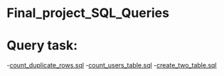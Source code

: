 # Final_project_SQL_Queries

# Query task:

-[count_duplicate_rows.sql](https://github.com/MahedeiHasan/AIQUEST_Final_project_SQL_Queries/blob/main/count_duplicate_rows.sql)
-[count_users_table.sql](https://github.com/MahedeiHasan/AIQUEST_Final_project_SQL_Queries/blob/main/count_users_table.sql)
-[create_two_table.sql](https://github.com/MahedeiHasan/AIQUEST_Final_project_SQL_Queries/blob/main/create_two_table.sql)
